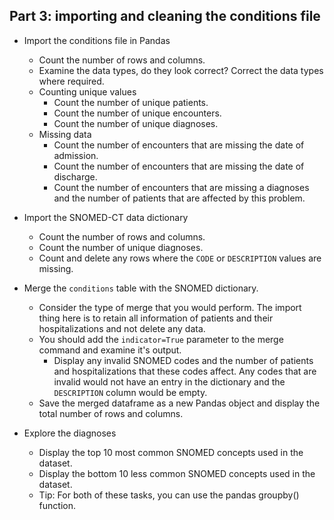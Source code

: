 ## Part 3: importing and cleaning the conditions file


* Import the conditions file in Pandas
   * Count the number of rows and columns.
   * Examine the data types, do they look correct? Correct the data types where required.
    * Counting unique values
        * Count the number of unique patients.
        * Count the number of unique encounters.
        * Count the number of unique diagnoses.
   * Missing data
        * Count the number of encounters that are missing the date of admission.
        * Count the number of encounters that are missing the date of discharge.
        * Count the number of encounters that are missing a diagnoses and the number of patients that are affected by this problem.

* Import the SNOMED-CT data dictionary
    * Count the number of rows and columns.
    * Count the number of unique diagnoses.
    * Count and delete any rows where the `CODE` or `DESCRIPTION` values are missing.

* Merge the `conditions` table with the SNOMED dictionary.
    * Consider the type of merge that you would perform. The import thing here is to retain all information of patients and their hospitalizations and not delete any data.
    * You should add the `indicator=True` parameter to the merge command and examine it's output.
        * Display any invalid SNOMED codes and the number of patients and hospitalizations that these codes affect. Any codes that are invalid would not have an entry in the dictionary and the `DESCRIPTION` column would be empty.
    * Save the merged dataframe as a new Pandas object and display the total number of rows and columns.
    

* Explore the diagnoses
    * Display the top 10 most common SNOMED concepts used in the dataset.
    * Display the bottom 10 less common SNOMED concepts used in the dataset.
    * Tip: For both of these tasks, you can use the pandas groupby() function.

